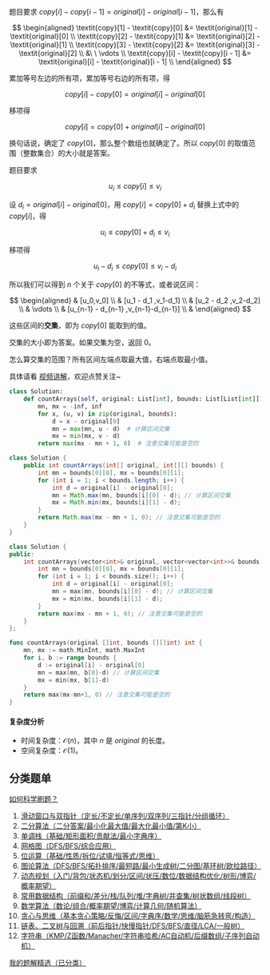 题目要求 $\textit{copy}[i] - \textit{copy}[i - 1] = \textit{original}[i] - \textit{original}[i - 1]$，那么有

$$
\begin{aligned}
\textit{copy}[1] - \textit{copy}[0] &= \textit{original}[1] - \textit{original}[0]     \\
\textit{copy}[2] - \textit{copy}[1] &= \textit{original}[2] - \textit{original}[1]     \\
\textit{copy}[3] - \textit{copy}[2] &= \textit{original}[3] - \textit{original}[2]     \\
&\ \ \vdots \\
\textit{copy}[i] - \textit{copy}[i - 1] &= \textit{original}[i] - \textit{original}[i - 1] \\
\end{aligned}
$$

累加等号左边的所有项，累加等号右边的所有项，得

$$
\textit{copy}[i] - \textit{copy}[0] = \textit{original}[i] - \textit{original}[0]
$$

移项得

$$
\textit{copy}[i] = \textit{copy}[0] + \textit{original}[i] - \textit{original}[0]
$$

换句话说，确定了 $\textit{copy}[0]$，那么整个数组也就确定了。所以 $\textit{copy}[0]$ 的取值范围（整数集合）的大小就是答案。

题目要求

$$
u_i\le \textit{copy}[i] \le v_i
$$

设 $d_i = \textit{original}[i] - \textit{original}[0]$，用 $\textit{copy}[i] = \textit{copy}[0] + d_i$ 替换上式中的 $\textit{copy}[i]$，得

$$
u_i\le \textit{copy}[0] + d_i \le v_i
$$

移项得

$$
u_i - d_i \le \textit{copy}[0] \le v_i - d_i
$$

所以我们可以得到 $n$ 个关于 $\textit{copy}[0]$ 的不等式，或者说区间：

$$
\begin{aligned}
& [u_0,v_0] \\
& [u_1 - d_1 ,v_1-d_1] \\
& [u_2 - d_2 ,v_2-d_2] \\
& \vdots \\
& [u_{n-1} - d_{n-1} ,v_{n-1}-d_{n-1}] \\
& \end{aligned}
$$

这些区间的**交集**，即为 $\textit{copy}[0]$ 能取到的值。

交集的大小即为答案。如果交集为空，返回 $0$。

怎么算交集的范围？所有区间左端点取最大值，右端点取最小值。

具体请看 [视频讲解](https://www.bilibili.com/video/BV1m39bYiEVV/?t=1m2s)，欢迎点赞关注~

```py [sol-Python3]
class Solution:
    def countArrays(self, original: List[int], bounds: List[List[int]]) -> int:
        mn, mx = -inf, inf
        for x, (u, v) in zip(original, bounds):
            d = x - original[0]
            mn = max(mn, u - d)  # 计算区间交集
            mx = min(mx, v - d)
        return max(mx - mn + 1, 0)  # 注意交集可能是空的
```

```java [sol-Java]
class Solution {
    public int countArrays(int[] original, int[][] bounds) {
        int mn = bounds[0][0], mx = bounds[0][1];
        for (int i = 1; i < bounds.length; i++) {
            int d = original[i] - original[0];
            mn = Math.max(mn, bounds[i][0] - d); // 计算区间交集
            mx = Math.min(mx, bounds[i][1] - d);
        }
        return Math.max(mx - mn + 1, 0); // 注意交集可能是空的
    }
}
```

```cpp [sol-C++]
class Solution {
public:
    int countArrays(vector<int>& original, vector<vector<int>>& bounds) {
        int mn = bounds[0][0], mx = bounds[0][1];
        for (int i = 1; i < bounds.size(); i++) {
            int d = original[i] - original[0];
            mn = max(mn, bounds[i][0] - d); // 计算区间交集
            mx = min(mx, bounds[i][1] - d);
        }
        return max(mx - mn + 1, 0); // 注意交集可能是空的
    }
};
```

```go [sol-Go]
func countArrays(original []int, bounds [][]int) int {
	mn, mx := math.MinInt, math.MaxInt
	for i, b := range bounds {
		d := original[i] - original[0]
		mn = max(mn, b[0]-d) // 计算区间交集
		mx = min(mx, b[1]-d)
	}
	return max(mx-mn+1, 0) // 注意交集可能是空的
}
```

#### 复杂度分析

- 时间复杂度：$\mathcal{O}(n)$，其中 $n$ 是 $\textit{original}$ 的长度。
- 空间复杂度：$\mathcal{O}(1)$。

## 分类题单

[如何科学刷题？](https://leetcode.cn/circle/discuss/RvFUtj/)

1. [滑动窗口与双指针（定长/不定长/单序列/双序列/三指针/分组循环）](https://leetcode.cn/circle/discuss/0viNMK/)
2. [二分算法（二分答案/最小化最大值/最大化最小值/第K小）](https://leetcode.cn/circle/discuss/SqopEo/)
3. [单调栈（基础/矩形面积/贡献法/最小字典序）](https://leetcode.cn/circle/discuss/9oZFK9/)
4. [网格图（DFS/BFS/综合应用）](https://leetcode.cn/circle/discuss/YiXPXW/)
5. [位运算（基础/性质/拆位/试填/恒等式/思维）](https://leetcode.cn/circle/discuss/dHn9Vk/)
6. [图论算法（DFS/BFS/拓扑排序/最短路/最小生成树/二分图/基环树/欧拉路径）](https://leetcode.cn/circle/discuss/01LUak/)
7. [动态规划（入门/背包/状态机/划分/区间/状压/数位/数据结构优化/树形/博弈/概率期望）](https://leetcode.cn/circle/discuss/tXLS3i/)
8. [常用数据结构（前缀和/差分/栈/队列/堆/字典树/并查集/树状数组/线段树）](https://leetcode.cn/circle/discuss/mOr1u6/)
9. [数学算法（数论/组合/概率期望/博弈/计算几何/随机算法）](https://leetcode.cn/circle/discuss/IYT3ss/)
10. [贪心与思维（基本贪心策略/反悔/区间/字典序/数学/思维/脑筋急转弯/构造）](https://leetcode.cn/circle/discuss/g6KTKL/)
11. [链表、二叉树与回溯（前后指针/快慢指针/DFS/BFS/直径/LCA/一般树）](https://leetcode.cn/circle/discuss/K0n2gO/)
12. [字符串（KMP/Z函数/Manacher/字符串哈希/AC自动机/后缀数组/子序列自动机）](https://leetcode.cn/circle/discuss/SJFwQI/)

[我的题解精选（已分类）](https://github.com/EndlessCheng/codeforces-go/blob/master/leetcode/SOLUTIONS.md)
